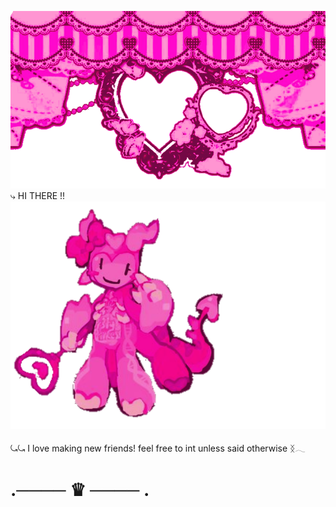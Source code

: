 ![image alt](https://github.com/Americxne-101/Americxne-101/blob/e2ffa8ae9dbb247d2653b2a7d650b1141af4c289/Untitled471_20251027143512.png)
 ⤷ HI THERE !! ![image alt](https://github.com/Americxne-101/Americxne-101/blob/e2ffa8ae9dbb247d2653b2a7d650b1141af4c289/Untitled470_20251027143129.png) 

⤿⤿  I love making new friends! feel free to int unless said otherwise ᛝ𓂃


# .──── ♛ ──── .
